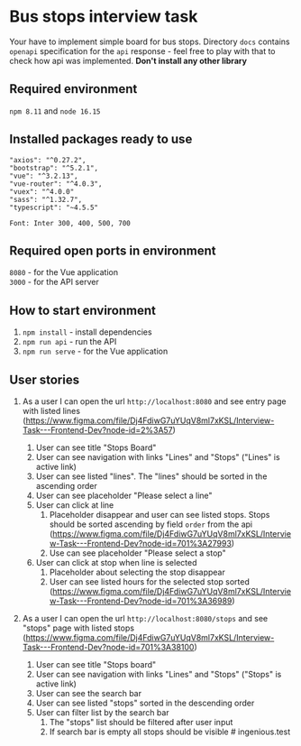 # Bus stops interview task
Your have to implement simple board for bus stops. Directory `docs` contains `openapi` specification for the `api` response - feel free to play with that to check how api was implemented. <strong>Don't install any other library</strong>

## Required environment
`npm 8.11` and `node 16.15`

## Installed packages ready to use
    "axios": "^0.27.2",
    "bootstrap": "^5.2.1",
    "vue": "^3.2.13",
    "vue-router": "^4.0.3",
    "vuex": "^4.0.0"
    "sass": "^1.32.7",
    "typescript": "~4.5.5"

`Font: Inter 300, 400, 500, 700`

## Required open ports in environment
`8080` - for the Vue application <br/>
`3000` - for the API server

## How to start environment
1. `npm install` - install dependencies
2. `npm run api` - run the API
3. `npm run serve` - for the Vue application

## User stories
1. As a user I can open the url `http://localhost:8080` and see entry page with listed lines (https://www.figma.com/file/Dj4FdiwG7uYUqV8ml7xKSL/Interview-Task---Frontend-Dev?node-id=2%3A57)
   1. User can see title "Stops Board"
   2. User can see navigation with links "Lines" and "Stops" ("Lines" is active link)
   3. User can see listed "lines". The "lines" should be sorted in the ascending order
   4. User can see placeholder "Please select a line"
   5. User can click at line
      1. Placeholder disappear and user can see listed stops. Stops should be sorted ascending by field `order` from the api (https://www.figma.com/file/Dj4FdiwG7uYUqV8ml7xKSL/Interview-Task---Frontend-Dev?node-id=701%3A27993)
      2. Use can see placeholder "Please select a stop"
   6. User can click at stop when line is selected
      1. Placeholder about selecting the stop disappear
      2. User can see listed hours for the selected stop sorted (https://www.figma.com/file/Dj4FdiwG7uYUqV8ml7xKSL/Interview-Task---Frontend-Dev?node-id=701%3A36989) 

2. As a user I can open the url `http://localhost:8080/stops` and see "stops" page with listed stops (https://www.figma.com/file/Dj4FdiwG7uYUqV8ml7xKSL/Interview-Task---Frontend-Dev?node-id=701%3A38100)
   1. User can see title "Stops board"
   2. User can see navigation with links "Lines" and "Stops" ("Stops" is active link)
   3. User can see the search bar
   4. User can see listed "stops" sorted in the descending order
   5. User can filter list by the search bar
      1. The "stops" list should be filtered after user input
      2. If search bar is empty all stops should be visible
#   i n g e n i o u s . t e s t  
 